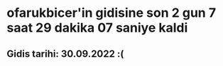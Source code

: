 # ofarukbicer'in gidisine son 2 gun 7 saat 29 dakika 07 saniye kaldi

## Gidis tarihi: 30.09.2022 :(